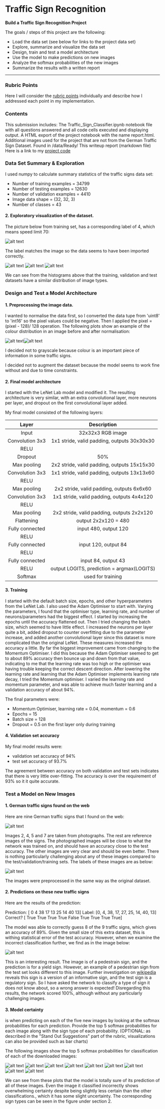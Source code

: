 # **Traffic Sign Recognition** 

**Build a Traffic Sign Recognition Project**

The goals / steps of this project are the following:
* Load the data set (see below for links to the project data set)
* Explore, summarize and visualize the data set
* Design, train and test a model architecture
* Use the model to make predictions on new images
* Analyze the softmax probabilities of the new images
* Summarize the results with a written report

---

[//]: # (Image References)

[image1]: ./report_images/AfterNormColourImage.png "out1"
[image2]: ./report_images/AfterNormColourValuesExample.png "out2"
[image3]: ./report_images/Certainty0.png "out3"
[image4]: ./report_images/Certainty1.png "out4"
[image5]: ./report_images/Certainty2.png "out5"
[image6]: ./report_images/Certainty3.png "out6"
[image7]: ./report_images/Certainty4.png "out7"
[image8]: ./report_images/Certainty5.png "out8"
[image9]: ./report_images/Certainty6.png "out9"
[image10]: ./report_images/Certainty7.png "out10"
[image11]: ./report_images/Certainty8.png "out11"
[image12]: ./report_images/Extrapics.png "out12"
[image13]: ./report_images/ImageExample.png "out13"
[image14]: ./report_images/ImageLabels.png "out14"
[image15]: ./report_images/incorrect.png "out15"
[image16]: ./report_images/PreNormColourImage.png "out16"
[image17]: ./report_images/PreNormColourValuesExample.png "out17"
[image18]: ./report_images/TestExamples.png "out18"
[image19]: ./report_images/TrainingExamples.png "out19"
[image20]: ./report_images/ValidExamples.png "out20"

### Rubric Points
Here I will consider the [rubric points](https://review.udacity.com/#!/rubrics/481/view) individually and describe how I addressed each point in my implementation.  

### Contents
This submission includes:
The Traffic_Sign_Classifier.ipynb notebook file with all questions answered and all code cells executed and displaying output.
A HTML export of the project notebook with the name report.html.
Additional images used for the project that are not from the German Traffic Sign Dataset. Found in /data/Ready/
This writeup report (markdown file)
Here is a link to my [project code](https://github.com/LachlanNXT/CarND-Traffic-Sign-Classifier-Project)

### Data Set Summary & Exploration

I used numpy to calculate summary statistics of the traffic
signs data set:

* Number of training examples = 34799
* Number of testing examples = 12630
* Number of validation examples = 4410
* Image data shape = (32, 32, 3)
* Number of classes = 43

#### 2. Exploratory visualization of the dataset.

The picture below from training set, has a corresponding label of 4, which means speed limit 70:

![alt text][image13]

The label matches the image so the data seems to have been imported correctly.

![alt text][image18] ![alt text][image19] ![alt text][image20]

We can see from the histograms above that the training, validation and test datasets have a similar distribution of image types.

### Design and Test a Model Architecture

#### 1. Preprocessing the image data.

I wanted to normalise the data first, so I converted the data tupe from 'uint8' to 'int16' so the pixel values could be negative. Then I applied the pixel = (pixel - 128)/ 128 operation. The following plots show an example of the colour distribution in an image before and after normalisation:

![alt text][image17]![alt text][image2]

I decided not to grayscale because colour is an important piece of information in some traffic signs.

I decided not to augment the dataset because the model seems to work fine without and due to time constraints.

#### 2. Final model architecture

I started with the LeNet Lab model and modified it. The resulting architecture is very similar, with an extra convolutional layer, more neurons per layer, and dropout on the first convolutional layer added.

My final model consisted of the following layers:

| Layer         		|     Description	        					| 
|:---------------------:|:---------------------------------------------:| 
| Input         		| 32x32x3 RGB image   							| 
| Convolution 3x3     	| 1x1 stride, valid padding, outputs 30x30x30 	|
| RELU					|												|
| Dropout					|					50%							|
| Max pooling	      	| 2x2 stride, valid padding, outputs 15x15x30 				|
| Convolution 3x3     	| 1x1 stride, valid padding, outputs 13x13x60 	|
| RELU					|												|
| Max pooling	      	| 2x2 stride, valid padding, outputs 6x6x60 				|
| Convolution 3x3     	| 1x1 stride, valid padding, outputs 4x4x120 	|
| RELU					|												|
| Max pooling	      	| 2x2 stride, valid padding, outputs 2x2x120 				|
| Flattening	    | output 2x2x120 = 480  									|
| Fully connected		| input 480, output 120       									|
| RELU					|												|
| Fully connected		| input 120, output 84       									|
| RELU					|												|
| Fully connected		| input 84, output 43       									|
| RELU					|		output	LOGITS, prediction = argmax(LOGITS) 	|
| Softmax				| used for training 							|

#### 3. Training

I started with the default batch size, epochs, and other hyperparameters from the LeNet Lab. I also used the Adam Optimiser to start with. Varying the parameters, I found that the optimiser type, learning rate, and number of neurons/parameters had the biggest effect. I started by increasing the epochs until the accuracy flattened out. Then I tried changing the batch size, which seemed to have little effect. I increased the neurons per layer quite a bit, added dropout to counter overfitting due to the parameter increase, and added another convolutional layer since this dataset is more complicated than the original LeNet. These measures increased the accuracy a little. By far the biggest improvement came from changing to the Momentum Optimiser. I did this because the Adam Optimiser seemed to get to about 89% accuracy then bounce up and down from that value, indicating to me that the learning rate was too high or the optimiser was having trouble keeping the correct descent direction. After lowering the learning rate and learning that the Adam Optimiser implements learning rate decay, I tried the Momentum optimiser. I varied the learning rate and momentum parameter, and was able to achieve much faster learning and a validation accuracy of about 94%.

The final parameters were:
* Momentum Optimiser, learning rate = 0.04, momentum = 0.6
* Epochs = 15
* Batch size = 128
* Dropout = 0.5 on the first layer only during training

#### 4. Validation set accuracy

My final model results were: 
* validation set accuracy of 94% 
* test set accuracy of 93.7%

The agreement between accuracy on both validation and test sets indicates that there is very little over-fitting. The accuracy is over the requirement of 93% so it it quite accurate.

### Test a Model on New Images

#### 1. German traffic signs found on the web

Here are nine German traffic signs that I found on the web:

![alt text][image12]

Images 2, 4, 5 and 7 are taken from photographs. The rest are reference images of the signs. The photographed images will be close to what the network was trained on, and should have an accuracy close to the test accuracy. The other images are very clear and should be even better. There is nothing particularly challenging about any of these images compared to the test/validation/training sets. The labels of these images are as below:

![alt text][image14]

The images were preprocessed in the same way as the original dataset.

#### 2. Predictions on these new traffic signs

Here are the results of the prediction:

Prediction:  [ 0  4 38 17 13 25 14 40 13]
Label:       [0, 4, 38, 17, 27, 25, 14, 40, 13]
Correct?     [ True  True  True  True False  True  True  True  True]

The model was able to correctly guess 8 of the 9 traffic signs, which gives an accuracy of 89%. Given the small size of this extra dataset, this is withing statistical error of the test accuracy. However, when we examine the incorrect classification further, we find as in the image below:

![alt text][image15]

This is an interesting result. The image is of a pedestrain sign, and the prediction is for a yield sign. However, an example of a pedestrian sign from the test set looks different to this image. Further investigation on [wikipedia](https://en.wikipedia.org/wiki/Road_signs_in_Germany) reveals this sign is a version of an informative sign, and the test sign is a regulatory sign. So I have asked the network to classify a type of sign it does not know about, so a wrong answer is expected! Disregarding this results, the network scored 100%, although without any particularly challenging images.

#### 3. Model certainty

is when predicting on each of the five new images by looking at the softmax probabilities for each prediction. Provide the top 5 softmax probabilities for each image along with the sign type of each probability. (OPTIONAL: as described in the "Stand Out Suggestions" part of the rubric, visualizations can also be provided such as bar charts)

The following images show the top 5 softmax probabilities for classification of each of the downloaded images:

![alt text][image3] ![alt text][image4]
![alt text][image5] ![alt text][image6]
![alt text][image7] ![alt text][image8]
![alt text][image9] ![alt text][image10]
![alt text][image11]

We can see from these plots that the model is totally sure of its prediction of all of these images. Even the image it classified incorrectly shows overwhelming certainty despite being slightly less certain than the other classifications., which it has some slight uncertainty. The corresponding sign types can be seen in the figure under section 2.



